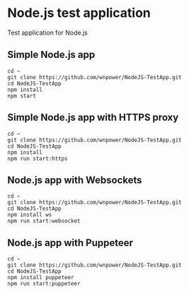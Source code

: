 # Node.js test application
Test application for Node.js

## Simple Node.js app
	cd ~
	git clone https://github.com/wnpower/NodeJS-TestApp.git
	cd NodeJS-TestApp
	npm install
	npm start
## Simple Node.js app with HTTPS proxy
	cd ~
	git clone https://github.com/wnpower/NodeJS-TestApp.git
	cd NodeJS-TestApp
	npm install
	npm run start:https
## Node.js app with Websockets
	cd ~
	git clone https://github.com/wnpower/NodeJS-TestApp.git
	cd NodeJS-TestApp
	npm install ws
	npm run start:websocket
## Node.js app with Puppeteer
	cd ~
	git clone https://github.com/wnpower/NodeJS-TestApp.git
	cd NodeJS-TestApp
	npm install puppeteer
	npm run start:puppeteer
